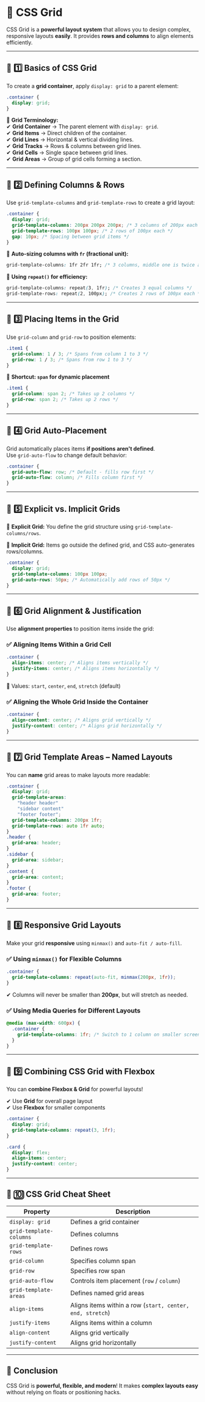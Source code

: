 # 🎯 **CSS Grid**

CSS Grid is a **powerful layout system** that allows you to design complex, responsive layouts **easily**. It provides **rows and columns** to align elements efficiently.

---

## **📌 1️⃣ Basics of CSS Grid**

To create a **grid container**, apply `display: grid` to a parent element:

```css
.container {
  display: grid;
}
```

🔹 **Grid Terminology:**  
✔ **Grid Container** → The parent element with `display: grid`.  
✔ **Grid Items** → Direct children of the container.  
✔ **Grid Lines** → Horizontal & vertical dividing lines.  
✔ **Grid Tracks** → Rows & columns between grid lines.  
✔ **Grid Cells** → Single space between grid lines.  
✔ **Grid Areas** → Group of grid cells forming a section.

---

## **📌 2️⃣ Defining Columns & Rows**

Use `grid-template-columns` and `grid-template-rows` to create a grid layout:

```css
.container {
  display: grid;
  grid-template-columns: 200px 200px 200px; /* 3 columns of 200px each */
  grid-template-rows: 100px 100px; /* 2 rows of 100px each */
  gap: 10px; /* Spacing between grid items */
}
```

🔹 **Auto-sizing columns with `fr` (fractional unit):**

```css
grid-template-columns: 1fr 2fr 1fr; /* 3 columns, middle one is twice as large */
```

🔹 **Using `repeat()` for efficiency:**

```css
grid-template-columns: repeat(3, 1fr); /* Creates 3 equal columns */
grid-template-rows: repeat(2, 100px); /* Creates 2 rows of 100px each */
```

---

## **📌 3️⃣ Placing Items in the Grid**

Use `grid-column` and `grid-row` to position elements:

```css
.item1 {
  grid-column: 1 / 3; /* Spans from column 1 to 3 */
  grid-row: 1 / 3; /* Spans from row 1 to 3 */
}
```

🔹 **Shortcut: `span` for dynamic placement**

```css
.item1 {
  grid-column: span 2; /* Takes up 2 columns */
  grid-row: span 2; /* Takes up 2 rows */
}
```

---

## **📌 4️⃣ Grid Auto-Placement**

Grid automatically places items **if positions aren't defined**.  
Use `grid-auto-flow` to change default behavior:

```css
.container {
  grid-auto-flow: row; /* Default - fills row first */
  grid-auto-flow: column; /* Fills column first */
}
```

---

## **📌 5️⃣ Explicit vs. Implicit Grids**

🔹 **Explicit Grid:** You define the grid structure using `grid-template-columns/rows`.

🔹 **Implicit Grid:** Items go outside the defined grid, and CSS auto-generates rows/columns.

```css
.container {
  display: grid;
  grid-template-columns: 100px 100px;
  grid-auto-rows: 50px; /* Automatically add rows of 50px */
}
```

---

## **📌 6️⃣ Grid Alignment & Justification**

Use **alignment properties** to position items inside the grid:

### ✅ **Aligning Items Within a Grid Cell**

```css
.container {
  align-items: center; /* Aligns items vertically */
  justify-items: center; /* Aligns items horizontally */
}
```

🔹 Values: `start`, `center`, `end`, `stretch` (default)

### ✅ **Aligning the Whole Grid Inside the Container**

```css
.container {
  align-content: center; /* Aligns grid vertically */
  justify-content: center; /* Aligns grid horizontally */
}
```

---

## **📌 7️⃣ Grid Template Areas – Named Layouts**

You can **name** grid areas to make layouts more readable:

```css
.container {
  display: grid;
  grid-template-areas:
    "header header"
    "sidebar content"
    "footer footer";
  grid-template-columns: 200px 1fr;
  grid-template-rows: auto 1fr auto;
}
.header {
  grid-area: header;
}
.sidebar {
  grid-area: sidebar;
}
.content {
  grid-area: content;
}
.footer {
  grid-area: footer;
}
```

---

## **📌 8️⃣ Responsive Grid Layouts**

Make your grid **responsive** using `minmax()` and `auto-fit / auto-fill`.

### ✅ **Using `minmax()` for Flexible Columns**

```css
.container {
  grid-template-columns: repeat(auto-fit, minmax(200px, 1fr));
}
```

✔ Columns will never be smaller than **200px**, but will stretch as needed.

### ✅ **Using Media Queries for Different Layouts**

```css
@media (max-width: 600px) {
  .container {
    grid-template-columns: 1fr; /* Switch to 1 column on smaller screens */
  }
}
```

---

## **📌 9️⃣ Combining CSS Grid with Flexbox**

You can **combine Flexbox & Grid** for powerful layouts!

✔ Use **Grid** for overall page layout  
✔ Use **Flexbox** for smaller components

```css
.container {
  display: grid;
  grid-template-columns: repeat(3, 1fr);
}

.card {
  display: flex;
  align-items: center;
  justify-content: center;
}
```

---

## **📌 🔟 CSS Grid Cheat Sheet**

| Property                | Description                                               |
| ----------------------- | --------------------------------------------------------- |
| `display: grid`         | Defines a grid container                                  |
| `grid-template-columns` | Defines columns                                           |
| `grid-template-rows`    | Defines rows                                              |
| `grid-column`           | Specifies column span                                     |
| `grid-row`              | Specifies row span                                        |
| `grid-auto-flow`        | Controls item placement (`row` / `column`)                |
| `grid-template-areas`   | Defines named grid areas                                  |
| `align-items`           | Aligns items within a row (`start, center, end, stretch`) |
| `justify-items`         | Aligns items within a column                              |
| `align-content`         | Aligns grid vertically                                    |
| `justify-content`       | Aligns grid horizontally                                  |

---

## **🚀 Conclusion**

CSS Grid is **powerful, flexible, and modern**! It makes **complex layouts easy** without relying on floats or positioning hacks.
